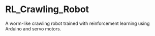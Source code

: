 # RL_Crawling_Robot
A worm-like crawling robot trained with reinforcement learning using Arduino and servo motors.
